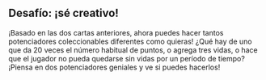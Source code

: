 ## Desafío: ¡sé creativo!

¡Basado en las dos cartas anteriores, ahora puedes hacer tantos potenciadores coleccionables diferentes como quieras! ¿Qué hay de uno que da 20 veces el número habitual de puntos, o agrega tres vidas, o hace que el jugador no pueda quedarse sin vidas por un período de tiempo? ¡Piensa en dos potenciadores geniales y ve si puedes hacerlos!
